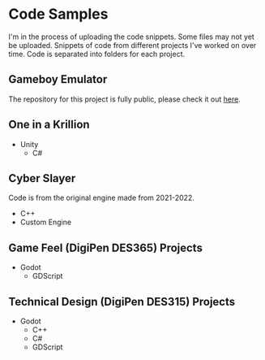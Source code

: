 # Code Samples
I'm in the process of uploading the code snippets. Some files may not yet be uploaded.
Snippets of code from different projects I've worked on over time. Code is separated into folders for each project.

## Gameboy Emulator
The repository for this project is fully public, please check it out [here](https://github.com/doing-it-sideways/gameboy-emulator).

## One in a Krillion
- Unity
  - C#

## Cyber Slayer
Code is from the original engine made from 2021-2022.
- C++
- Custom Engine

## Game Feel (DigiPen DES365) Projects
- Godot
  - GDScript

## Technical Design (DigiPen DES315) Projects
- Godot
  - C++
  - C#
  - GDScript
